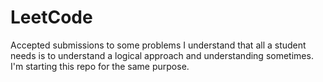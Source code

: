 # LeetCode
Accepted submissions to some problems
I understand that all a student needs is to understand a logical approach and understanding sometimes. I'm starting this repo for the same purpose.

